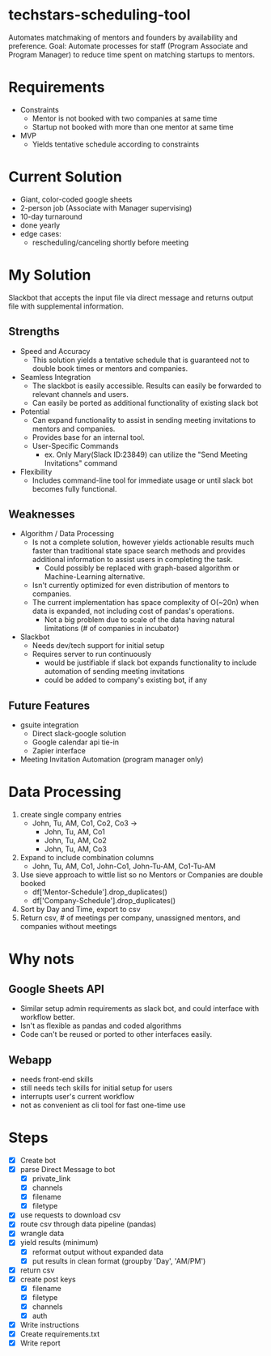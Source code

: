 

# techstars-scheduling-tool
Automates matchmaking of mentors and founders by availability and preference.
Goal: Automate processes for staff (Program Associate and Program Manager) to reduce time spent on matching startups to mentors.

# Requirements
- Constraints
	- Mentor is not booked with two companies at same time
	- Startup not booked with more than one mentor at same time
- MVP
	- Yields tentative schedule according to constraints

# Current Solution
- Giant, color-coded google sheets
- 2-person job (Associate with Manager supervising)
- 10-day turnaround
- done yearly
- edge cases:
	- rescheduling/canceling shortly before meeting

# My Solution
Slackbot that accepts the input file via direct message and returns output file with supplemental information.

## Strengths
- Speed and Accuracy
	- This solution yields a tentative schedule that is guaranteed not to double book times or mentors and companies.
- Seamless Integration
	- The slackbot is easily accessible. Results can easily be forwarded to relevant channels and users.
	- Can easily be ported as additional functionality of existing slack bot
- Potential
	- Can expand functionality to assist in sending meeting invitations to mentors and companies.
	- Provides base for an internal tool.
	- User-Specific Commands
		- ex. Only Mary(Slack ID:23849) can utilize the "Send Meeting Invitations" command
- Flexibility
	- Includes command-line tool for immediate usage or until slack bot becomes fully functional.

## Weaknesses
- Algorithm / Data Processing
	- Is not a complete solution, however yields actionable results much faster than traditional state space search methods and provides additional information to assist users in completing the task.
		- Could possibly be replaced with graph-based algorithm or Machine-Learning alternative.
	- Isn't currently optimized for even distribution of mentors to companies.
	- The current implementation has space complexity of O(~20n) when data is expanded, not including cost of pandas's operations.
		- Not a big problem due to scale of the data having natural limitations (# of companies in incubator)
- Slackbot
	- Needs dev/tech support for initial setup
	- Requires server to run continuously
		- would be justifiable if slack bot expands functionality to include automation of sending meeting invitations
		- could be added to company's existing bot, if any
## Future Features
- gsuite integration 
	- Direct slack-google solution
	- Google calendar api tie-in
	- Zapier interface
- Meeting Invitation Automation (program manager only)
# Data Processing
1. create single company entries
	- John, Tu, AM, Co1, Co2, Co3 ->
		- John, Tu, AM, Co1
		- John, Tu, AM, Co2
		- John, Tu, AM, Co3
2. Expand to include combination columns
	- John, Tu, AM, Co1, John-Co1, John-Tu-AM, Co1-Tu-AM
3. Use sieve approach to wittle list so no Mentors or Companies are double booked
	- df['Mentor-Schedule'].drop_duplicates()
	- df['Company-Schedule'].drop_duplicates()
4. Sort by Day and Time, export to csv
5. Return csv, # of meetings per company, unassigned mentors, and companies without meetings

# Why nots
## Google Sheets API
- Similar setup admin requirements as slack bot, and could interface with workflow better.
- Isn't as flexible as pandas and coded algorithms
- Code can't be reused or ported to other interfaces easily.

## Webapp
- needs front-end skills
- still needs tech skills for initial setup for users
- interrupts user's current workflow
- not as convenient as cli tool for fast one-time use

# Steps
- [x] Create bot
- [x] parse Direct Message to bot 
	- [x] private_link
	- [x] channels
	- [x] filename
	- [x] filetype
- [x] use requests to download csv
- [x] route csv through data pipeline (pandas)
- [x] wrangle data
- [x] yield results (minimum)
	- [x] reformat output without expanded data
	- [x] put results in clean format (groupby 'Day', 'AM/PM')
- [x] return csv
- [x] create post keys
	- [x] filename
	- [x] filetype
	- [x] channels
	- [x] auth
- [x] Write instructions
- [x] Create requirements.txt
- [x] Write report